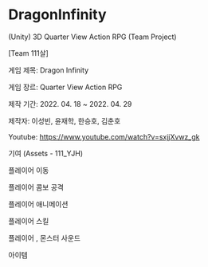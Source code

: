 # DragonInfinity

(Unity) 3D Quarter View Action RPG (Team Project)

[Team 111살]

게임 제목: Dragon Infinity

게임 장르: Quarter View Action RPG

제작 기간: 2022. 04. 18 ~ 2022. 04. 29

제작자: 이성빈, 윤재학, 한승호, 김춘호

Youtube: https://www.youtube.com/watch?v=sxjjXvwz_gk

기여 (Assets - 111_YJH)

플레이어 이동

플레이어 콤보 공격

플레이어 애니메이션

플레이어 스킬

플레이어 , 몬스터 사운드

아이템

